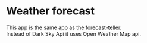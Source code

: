 # Weather forecast

This app is the same app as the [forecast-teller](https://github.com/HDKHALILI/forecast-teller).  
Instead of Dark Sky Api it uses Open Weather Map api.
